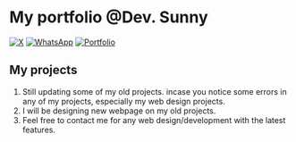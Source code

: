 # My portfolio @Dev. Sunny

[![X](https://img.shields.io/twitter/url?url=https%3A%2F%2Ftwitter.com%2Fdev_sunny_e)](https://twitter.com/dev_sunny_e) [![WhatsApp](https://img.shields.io/twitter/url?url=https%3A%2F%2Fwa.me%2F2348149028042&style=Social&logo=WhatsApp&label=WhatsApp&labelColor=%23075E54&color=%23075E54)](https://wa.me/2348149028042) [![Portfolio](https://img.shields.io/twitter/url?url=https%3A%2F%2Fadetunjieliazer.github.io%2Fdev_sunny-portfolio%2F&style=badge&logo=None&label=Dev.%20Sunny%20portfolio&color=%23565656)](https://adetunjieliazer.github.io/dev_sunny-portfolio/)

## My projects
1.  Still updating some of my old projects. incase you notice some errors in any of my projects, especially my web design projects.
2. I will be designing new webpage on my old projects.
3. Feel free to contact me for any web design/development with the latest features.

